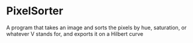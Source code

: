 # PixelSorter
A program that takes an image and sorts the pixels by hue, saturation, or whatever V stands for, and exports it on a Hilbert curve
